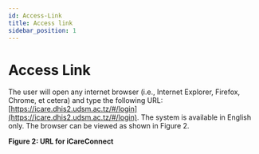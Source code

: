 ```yaml
---
id: Access-Link
title: Access link
sidebar_position: 1
---
```


# Access Link

The user will open any internet browser (i.e., Internet Explorer, Firefox, Chrome, et cetera) and type the following URL: [https://icare.dhis2.udsm.ac.tz/#/login](https://icare.dhis2.udsm.ac.tz/#/login). The system is available in English only. The browser can be viewed as shown in Figure 2.

**Figure 2: URL for iCareConnect**
